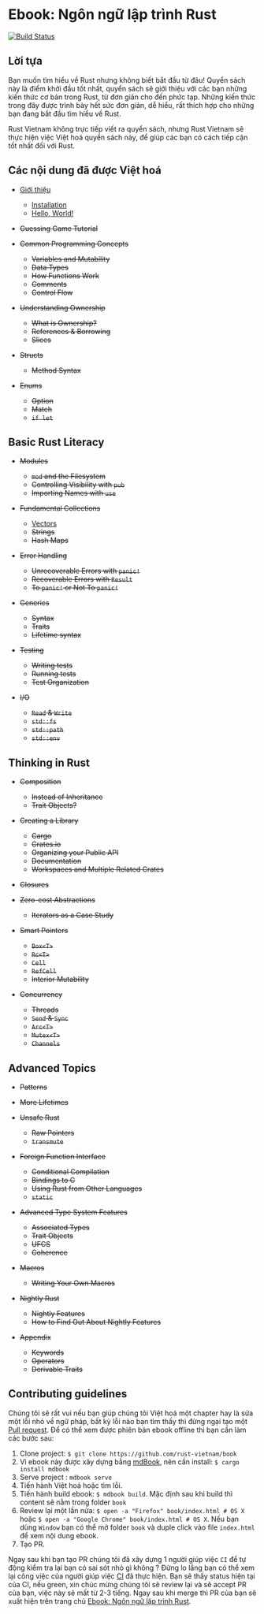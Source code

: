 # Ebook: Ngôn ngữ lập trình Rust
[![Build Status](https://travis-ci.org/rust-vietnam/book.svg?branch=master)](https://travis-ci.org/rust-vietnam/book)

## Lời tựa

Bạn muốn tìm hiểu về Rust nhưng không biết bắt đầu từ đâu! Quyển sách này là điểm khởi đầu tốt nhất, quyển sách sẽ giới
thiệu với các bạn những kiến thức cơ bản trong Rust, từ đơn giản cho đến phức tạp. Những kiến thức trong đây
được trình bày hết sức đơn giản, dễ hiểu, rất thích hợp cho những bạn đang bắt đầu tìm hiểu về Rust.

Rust Vietnam không trực tiếp viết ra quyển sách, nhưng Rust Vietnam sẽ thực hiện việc Việt hoá quyển sách này,
để giúp các bạn có cách tiếp cận tốt nhất đối với Rust.

## Các nội dung đã được Việt hoá

- [Giới thiệu](https://rust-vietnam.github.io/book/ch01-00-introduction.html)
    - [Installation](https://rust-vietnam.github.io/book/ch01-01-installation.html)
    - [Hello, World!](https://rust-vietnam.github.io/book/ch01-02-hello-world.html)

- ~~Guessing Game Tutorial~~

- ~~Common Programming Concepts~~
    - ~~Variables and Mutability~~
    - ~~Data Types~~
    - ~~How Functions Work~~
    - ~~Comments~~
    - ~~Control Flow~~

- ~~Understanding Ownership~~
    - ~~What is Ownership?~~
    - ~~References & Borrowing~~
    - ~~Slices~~

- ~~Structs~~
    - ~~Method Syntax~~

- ~~Enums~~
    - ~~Option~~
    - ~~Match~~
    - ~~`if let`~~

## Basic Rust Literacy

- ~~Modules~~
    - ~~`mod` and the Filesystem~~
    - ~~Controlling Visibility with `pub`~~
    - ~~Importing Names with `use`~~

- ~~Fundamental Collections~~
    - [Vectors](https://rust-vietnam.github.io/book/ch08-01-vectors.md)
    - ~~Strings~~
    - ~~Hash Maps~~

- ~~Error Handling~~
    - ~~Unrecoverable Errors with `panic!`~~
    - ~~Recoverable Errors with `Result`~~
    - ~~To `panic!` or Not To `panic!`~~

- ~~Generics~~
    - ~~Syntax~~
    - ~~Traits~~
    - ~~Lifetime syntax~~

- ~~Testing~~
    - ~~Writing tests~~
    - ~~Running tests~~
    - ~~Test Organization~~

- ~~I/O~~
    - ~~`Read` & `Write`~~
    - ~~`std::fs`~~
    - ~~`std::path`~~
    - ~~`std::env`~~


## Thinking in Rust

- ~~Composition~~
    - ~~Instead of Inheritance~~
    - ~~Trait Objects?~~

- ~~Creating a Library~~
    - ~~Cargo~~
    - ~~Crates.io~~
    - ~~Organizing your Public API~~
    - ~~Documentation~~
    - ~~Workspaces and Multiple Related Crates~~

- ~~Closures~~

- ~~Zero-cost Abstractions~~
    - ~~Iterators as a Case Study~~

- ~~Smart Pointers~~
    - ~~`Box<T>`~~
    - ~~`Rc<T>`~~
    - ~~`Cell`~~
    - ~~`RefCell`~~
    - ~~Interior Mutability~~

- ~~Concurrency~~
    - ~~Threads~~
    - ~~`Send` & `Sync`~~
    - ~~`Arc<T>`~~
    - ~~`Mutex<T>`~~
    - ~~`Channels`~~

## Advanced Topics

- ~~Patterns~~

- ~~More Lifetimes~~

- ~~Unsafe Rust~~
    - ~~Raw Pointers~~
    - ~~`transmute`~~

- ~~Foreign Function Interface~~
    - ~~Conditional Compilation~~
    - ~~Bindings to C~~
    - ~~Using Rust from Other Languages~~
    - ~~`static`~~

- ~~Advanced Type System Features~~
    - ~~Associated Types~~
    - ~~Trait Objects~~
    - ~~UFCS~~
    - ~~Coherence~~

- ~~Macros~~
    - ~~Writing Your Own Macros~~

- ~~Nightly Rust~~
    - ~~Nightly Features~~
    - ~~How to Find Out About Nightly Features~~

- ~~Appendix~~
    - ~~Keywords~~
    - ~~Operators~~
    - ~~Derivable Traits~~

## Contributing guidelines

Chúng tôi sẽ rất vui nếu bạn giúp chúng tôi Việt hoá một chapter hay là sửa một lỗi nhỏ về ngữ pháp, bất kỳ lỗi nào
bạn tìm thấy thì đừng ngại tạo một [Pull request](https://github.com/rust-vietnam/book/pulls). Để có thể xem được
phiên bản ebook offline thì bạn cần làm các bước sau:

1. Clone project: `$ git clone https://github.com/rust-vietnam/book`
2. Vì ebook này được xây dựng bằng [mdBook](https://github.com/azerupi/mdBook), nên cần install: `$ cargo install mdbook`
3. Serve project : `mdbook serve`
4. Tiến hành Việt hoá hoặc tìm lỗi.
5. Tiến hành build ebook: `$ mdbook build`. Mặc định sau khi build thì content sẽ nằm trong folder `book`
6. Review lại một lần nửa: `$ open -a "Firefox" book/index.html # OS X` hoặc `$ open -a "Google Chrome" book/index.html # OS X`.
Nếu bạn dùng `Window` bạn có thể mở folder `book` và duple click vào file `index.html` để xem nội dung ebook.
7. Tạo PR.

Ngay sau khi bạn tạo PR chúng tôi đã xây dựng 1 người giúp việc `CI` để tự động kiểm tra lại bạn có sai sót nhỏ gì không ?
Đừng lo lắng bạn có thể xem lại công việc của người giúp việc [CI](https://travis-ci.org/rust-vietnam/book) đã thực hiện.
Bạn sẽ thấy status hiện tại của CI, nếu green, xin chúc mừng chúng tôi sẽ review lại và sẽ accept PR của bạn, việc này sẽ mất
từ 2-3 tiếng. Ngay sau khi merge thì PR của bạn sẽ xuất hiện trên trang chủ [Ebook: Ngôn ngữ lập trình Rust](https://rust-vietnam.github.io/book/).